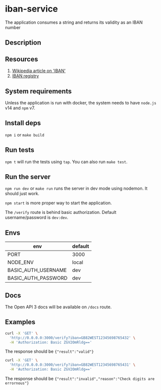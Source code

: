 # iban-service

The application consumes a string and returns its validity as an IBAN number

## Description

## Resources
1. [Wikipedia article on 'IBAN'](https://en.wikipedia.org/wiki/International_Bank_Account_Number)
2. [IBAN registry](https://www.iban.com/files/iban_registry.pdf)

## System requirements
Unless the application is run with docker, the system needs to have `node.js` v14 and `npm` v7.

## Install deps
`npm i` or `make build`

## Run tests
`npm t` will run the tests using `tap`. You can also run `make test`.

## Run the server
`npm run dev` or `make run` runs the server in dev mode using nodemon. It should just work.

`npm start` is more proper way to start the application.

The `/verify` route is behind basic authorization. Default username/password is `dev:dev`.

## Envs
|env|default|
|---|-------|
|PORT|3000|
|NODE_ENV|local|
|BASIC_AUTH_USERNAME|dev|
|BASIC_AUTH_PASSWORD|dev|

## Docs
The Open API 3 docs will be available on `/docs` route.

## Examples

```sh
curl -X 'GET' \
  'http://0.0.0.0:3000/verify?iban=GB82WEST12345698765432' \
  -H 'Authorization: Basic ZGV2OmRldg=='
```
The response should be `{"result":"valid"}`

```sh
curl -X 'GET' \
  'http://0.0.0.0:3000/verify?iban=GB82WEST12345698765431' \
  -H 'Authorization: Basic ZGV2OmRldg=='
```
The response should be `{"result":"invalid","reason":"Check digits are errornous"}`